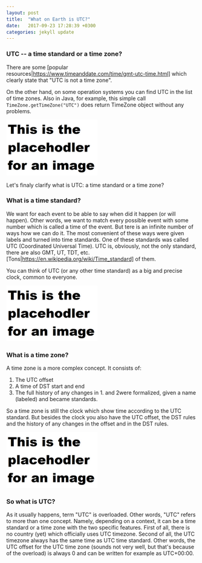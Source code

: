 ```yaml
---
layout: post
title:  "What on Earth is UTC?"
date:   2017-09-23 17:28:39 +0300
categories: jekyll update
---
```


### UTC -- a time standard or a time zone?

There are some [popular resources|https://www.timeanddate.com/time/gmt-utc-time.html] which clearly state that "UTC is not a time zone".

On the other hand, on some operation systems you can find UTC in the list of time zones. Also in Java, for example, this simple call `TimeZone.getTimeZone("UTC")` does return TimeZone object without any problems.

![UTC as time zone in Windows](/assets/placeholder.png)

Let's finaly clarify what is UTC: a time standard or a time zone?

### What is a time standard?

We want for each event to be able to say when did it happen (or will happen). Other words, we want to match every possible event with some number which is called a time of the event. But tere is an infinite number of ways how we can do it. The most convenient of these ways were given labels and turned into time standards. One of these standards was called UTC (Coordinated Universal Time). UTC is, obviously, not the only standard, there are also GMT, UT, TDT, etc. [Tons|https://en.wikipedia.org/wiki/Time_standard] of them.

You can think of UTC (or any other time standard) as a big and precise clock, common to everyone.

![Big UTC Clock](/assets/placeholder.png)

### What is a time zone?

A time zone is a more complex concept. It consists of:

1. The UTC offset
2. A time of DST start and end
3. The full history of any changes in 1. and 2were formalized, given a name (labeled) and became standards.

So a time zone is still the clock which show time according to the UTC standard. But besides the clock you also have the UTC offset, the DST rules and the history of any changes in the offset and in the DST rules.

![Time Zone](/assets/placeholder.png)

### So what is UTC?

As it usually happens, term "UTC" is overloaded. Other words, "UTC" refers to more than one concept. Namely, depending on a context, it can be a time standard or a time zone with the two specific features. First of all, there is no country (yet) which officially uses UTC timezone. Second of all, the UTC timezone always has the same time as UTC time standard. Other words, the UTC offset for the UTC time zone (sounds not very well, but that's because of the overload) is always 0 and can be written for example as UTC+00:00.